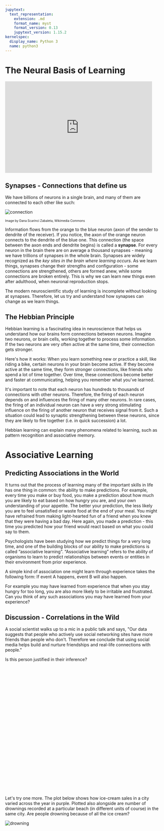 ```yaml
---
jupytext:
  text_representation:
    extension: .md
    format_name: myst
    format_version: 0.13
    jupytext_version: 1.15.2
kernelspec:
  display_name: Python 3
  name: python3
---
```



# The Neural Basis of Learning

<iframe src="https://docs.google.com/presentation/d/e/2PACX-1vQZXf1cvOBTOqe3hfWPf7DzI_wKCgFLv93y-0sUPQ9L4PBlHJs54jB0ClS-B_WUr6SN1jzyy1Rx1wkv/embed?start=false&loop=false&delayms=3000" frameborder="0" width="480" height="299" allowfullscreen="true" mozallowfullscreen="true" webkitallowfullscreen="true"></iframe>


## Synapses - Connections that define us

We have billions of neurons in a single brain, and many of them are connected to each other like such:


![connection](Two_neurons_connected.png)

<font size = 1> Image by Dana Scarinci Zabaleta, Wikimedia Commons </font>

Information flows from the orange to the blue neuron (axon of the sender to dendrite of the receiver). If you notice, the axon of the orange neuron connects to the dendrite of the blue one. This connection (the space between the axon ends and dendrite begins) is called a **synapse**. For every neuron in the brain there are on average a thousand synapses - meaning we have trillions of synapses in the whole brain. Synapses are widely recognized as the *key sites in the brain where learning occurs*. As we learn things, synapses change their strengths and configuration - some connections are strengthened, others are formed anew, while some connections are broken entirely. This is why we can learn new things even after adulthood, when neuronal reproduction stops.

The modern neuroscientific study of learning is incomplete without looking at synapses. Therefore, let us try and understand how synapses can change as we learn things.

<!--
## Discussion

We will now be addressing the topic of how our brains and their constitutent neurons change when we learn things.
Have you heard the phrase "cells that fire together, wire together"? What could this mean?

<br>

<br>

<br>

<br> -->

## The Hebbian Principle

Hebbian learning is a fascinating idea in neuroscience that helps us understand how our brains form connections between neurons. Imagine two neurons, or brain cells, working together to process some information. If the two neurons are very often active at the same time, their connection gets stronger.

Here's how it works: When you learn something new or practice a skill, like riding a bike, certain neurons in your brain become active. If they become active at the same time, they form stronger connections, like friends who spend a lot of time together. Over time, these connections become better and faster at communicating, helping you remember what you've learned.

It's important to note that each neuron has hundreds to thousands of connections with other neurons. Therefore, the firing of each neuron depends on and influences the firing of many other neurons. In rare cases, the firing of an individual neuron can have a very strong stimulating influence on the firing of another neuron that receives signal from it. Such a situation could lead to synaptic strengthening between these neurons, since they are likely to fire together (i.e. in quick succession) a lot.

Hebbian learning can explain many phenomena related to learning, such as pattern recognition and associative memory.


# Associative Learning


## Predicting Associations in the World

It turns out that the process of learning many of the important skills in life has one thing in common: the ability to make predictions. For example, every time you make or buy food, you make a prediction about how much you are likely to eat based on how hungry you are, and your own understanding of your appetite. The better your prediction, the less likely you are to feel unsatisfied or waste food at the end of your meal. You might have refrained from making light-hearted fun of a friend when you knew that they were having a bad day. Here again, you made a prediction - this time you predicted how your friend would react based on what you could say to them.

Psychologists have been studying how we predict things for a very long time, and one of the building blocks of our ability to make predictions is called “associative learning”. “Associative learning” refers to the ability of organisms to learn to predict relationships between events or entities in their environment from prior experience.

A simple kind of association one might learn through experience takes the following form:
If event A happens, event B will also happen.

For example you may have learned from experience that when you stay hungry for too long, you are also more likely to be irritable and frustrated. Can you think of any such associations you may have learned from your experience?



## Discussion - Correlations in the Wild

A social scientist walks up to a mic in a public talk and says, "Our data suggests that people who actively use social networking sites have more friends than people who don't. Therefore we conclude that using social media helps build and nurture friendships and real-life connections with people."

Is this person justified in their inference?


<br><br><br><br><br><br><br><br><br><br><br><br>
<br><br><br><br><br><br><br><br><br><br><br><br>

Let's try one more.
The plot below shows how ice-cream sales in a city varied across the year in purple. Plotted also alongside are number of drownings recorded at a particular beach (in different units of course) in the same city. Are people drowning because of all the ice cream?


![drowning](drowningsvsIceCream.jpg)